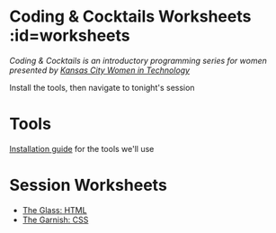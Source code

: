 # Coding & Cocktails Worksheets :id=worksheets
_Coding & Cocktails is an introductory programming series for women presented by [Kansas City Women in Technology](https://kcwomenintech.org/)_

Install the tools, then navigate to tonight's session

# Tools
[Installation guide](/tools/) for the tools we'll use

# Session Worksheets

* [The Glass: HTML](/html/)
* [The Garnish: CSS](/css/)

